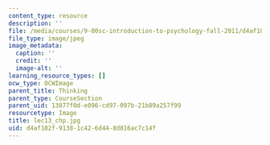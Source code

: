 ```yaml
---
content_type: resource
description: ''
file: /media/courses/9-00sc-introduction-to-psychology-fall-2011/d4af182f91381c426d448d816ac7c14f_lec13_chp.jpg
file_type: image/jpeg
image_metadata:
  caption: ''
  credit: ''
  image-alt: ''
learning_resource_types: []
ocw_type: OCWImage
parent_title: Thinking
parent_type: CourseSection
parent_uid: 13877f0d-e096-cd97-097b-21b89a257f99
resourcetype: Image
title: lec13_chp.jpg
uid: d4af182f-9138-1c42-6d44-8d816ac7c14f
---
```

